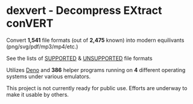 # dexvert - **D**ecompress **EX**tract con**VERT**
Convert **1,541** file formats (out of **2,475** known) into modern equilivants (png/svg/pdf/mp3/mp4/etc.)

See the lists of [SUPPORTED](SUPPORTED.md) & [UNSUPPORTED](UNSUPPORTED.md) file formats

Utilizes [Deno](https://deno.land/) and **386** helper programs running on **4** different operating systems under various emulators.

This project is not currently ready for public use. Efforts are underway to make it usable by others.
